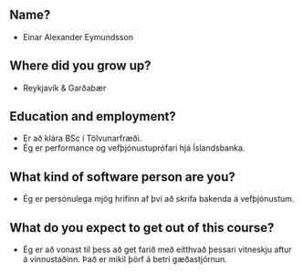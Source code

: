 ## Name?
- Einar Alexander Eymundsson
## Where did you grow up?
- Reykjavík & Garðabær
## Education and employment?
- Er að klára BSc í Tölvunarfræði.
- Ég er performance og vefþjónustuprófari hjá Íslandsbanka.
## What kind of software person are you?
- Ég er persónulega mjög hrifinn af því að skrifa bakenda á vefþjónustum.
## What do you expect to get out of this course?
- Ég er að vonast til þess að get farið með eitthvað þessari vitneskju aftur á vinnustaðinn. Það er mikil þörf á betri gæðastjórnun.
